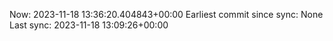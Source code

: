 Now: 2023-11-18 13:36:20.404843+00:00 Earliest commit since sync: None Last sync: 2023-11-18 13:09:26+00:00
